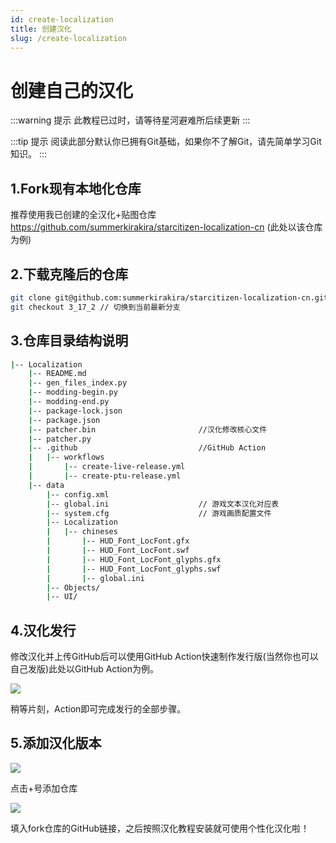 ```yaml
---
id: create-localization
title: 创建汉化
slug: /create-localization
---
```

# 创建自己的汉化

:::warning 提示
此教程已过时，请等待星河避难所后续更新
:::

:::tip 提示
阅读此部分默认你已拥有Git基础，如果你不了解Git，请先简单学习Git知识。
:::

## 1.Fork现有本地化仓库

推荐使用我已创建的全汉化+贴图仓库 https://github.com/summerkirakira/starcitizen-localization-cn (此处以该仓库为例)

## 2.下载克隆后的仓库
```bash
git clone git@github.com:summerkirakira/starcitizen-localization-cn.git // 此处替换为你fork的仓库
git checkout 3_17_2 // 切换到当前最新分支
```

## 3.仓库目录结构说明
```bash
|-- Localization
    |-- README.md
    |-- gen_files_index.py
    |-- modding-begin.py
    |-- modding-end.py
    |-- package-lock.json
    |-- package.json
    |-- patcher.bin                       //汉化修改核心文件
    |-- patcher.py
    |-- .github                           //GitHub Action
    |   |-- workflows
    |       |-- create-live-release.yml
    |       |-- create-ptu-release.yml
    |-- data
        |-- config.xml
        |-- global.ini                    // 游戏文本汉化对应表
        |-- system.cfg                    // 游戏画质配置文件
        |-- Localization
        |   |-- chineses
        |       |-- HUD_Font_LocFont.gfx
        |       |-- HUD_Font_LocFont.swf
        |       |-- HUD_Font_LocFont_glyphs.gfx
        |       |-- HUD_Font_LocFont_glyphs.swf
        |       |-- global.ini
        |-- Objects/
        |-- UI/
```

## 4.汉化发行

修改汉化并上传GitHub后可以使用GitHub Action快速制作发行版(当然你也可以自己发版)此处以GitHub Action为例。

![](img/发行汉化.jpeg)

稍等片刻，Action即可完成发行的全部步骤。

## 5.添加汉化版本

![](img/添加自己的仓库.jpg)

点击+号添加仓库

![](img/仓库简介.jpg)

填入fork仓库的GitHub链接，之后按照汉化教程安装就可使用个性化汉化啦！
